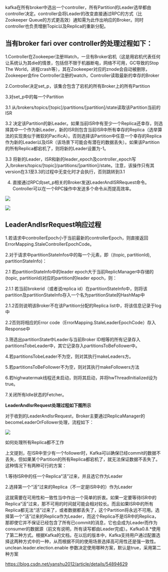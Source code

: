 kafka在所有broker中选出一个controller，所有Partition的Leader选举都由controller决定。controller会将Leader的改变直接通过RPC的方式（比Zookeeper Queue的方式更高效）通知需为此作出响应的Broker。同时controller也负责增删Topic以及Replica的重新分配。

## 当有broker fari over controller的处理过程如下：

1.Controller在Zookeeper注册Watch，一旦有Broker宕机（这是用宕机代表任何让系统认为其die的情景，包括但不限于机器断电，网络不可用，GC导致的Stop The World，进程crash等），其在Zookeeper对应的znode会自动被删除，Zookeeper会fire Controller注册的watch，Controller读取最新的幸存的Broker

2.Controller决定set_p，该集合包含了宕机的所有Broker上的所有Partition

3.对set_p中的每一个Partition

3.1 从/brokers/topics/[topic]/partitions/[partition]/state读取该Partition当前的ISR

3.2 决定该Partition的新Leader。如果当前ISR中有至少一个Replica还幸存，则选择其中一个作为新Leader，新的ISR则包含当前ISR中所有幸存的Replica（选举算法的实现类似于微软的PacificA）。否则选择该Partition中任意一个幸存的Replica作为新的Leader以及ISR（该场景下可能会有潜在的数据丢失）。如果该Partition的所有Replica都宕机了，则将新的Leader设置为-1。

3.3 将新的Leader，ISR和新的leader_epoch及controller_epoch写入/brokers/topics/[topic]/partitions/[partition]/state。注意，该操作只有其version在3.1至3.3的过程中无变化时才会执行，否则跳转到3.1

4. 直接通过RPC向set_p相关的Broker发送LeaderAndISRRequest命令。Controller可以在一个RPC操作中发送多个命令从而提高效率。

![](https://img-blog.csdn.net/20170206170752879?watermark/2/text/aHR0cDovL2Jsb2cuY3Nkbi5uZXQveWFuc2h1MjAxMg==/font/5a6L5L2T/fontsize/400/fill/I0JBQkFCMA==/dissolve/70/gravity/Center)

![](https://img-blog.csdn.net/20170206170906738?watermark/2/text/aHR0cDovL2Jsb2cuY3Nkbi5uZXQveWFuc2h1MjAxMg==/font/5a6L5L2T/fontsize/400/fill/I0JBQkFCMA==/dissolve/70/gravity/Center)

## LeaderAndIsrRequest响应过程

1.若请求中controllerEpoch小于当前最新的controllerEpoch，则直接返回ErrorMapping.StaleControllerEpochCode。

2.对于请求中partitionStateInfos中的每一个元素，即（(topic, partitionId), partitionStateInfo)：

2.1 若partitionStateInfo中的leader epoch大于当前ReplicManager中存储的(topic, partitionId)对应的partition的leader epoch，则：

2.1.1 若当前brokerid（或者说replica id）在partitionStateInfo中，则将该partition及partitionStateInfo存入一个名为partitionState的HashMap中

2.1.2否则说明该Broker不在该Partition分配的Replica list中，将该信息记录于log中

2.2否则将相应的Error code（ErrorMapping.StaleLeaderEpochCode）存入Response中

3.筛选出partitionState中Leader与当前Broker ID相等的所有记录存入partitionsTobeLeader中，其它记录存入partitionsToBeFollower中。

4.若partitionsTobeLeader不为空，则对其执行makeLeaders方。

5.若partitionsToBeFollower不为空，则对其执行makeFollowers方法

6.若highwatermak线程还未启动，则将其启动，并将hwThreadInitialized设为true。

7.关闭所有Idle状态的Fetcher。

**LeaderAndIsrRequest处理过程如下图所示**

对于收到的LeaderAndIsrRequest，Broker主要通过ReplicaManager的becomeLeaderOrFollower处理，流程如下：

![](https://img-blog.csdn.net/20170206171046551?watermark/2/text/aHR0cDovL2Jsb2cuY3Nkbi5uZXQveWFuc2h1MjAxMg==/font/5a6L5L2T/fontsize/400/fill/I0JBQkFCMA==/dissolve/70/gravity/Center)

如何处理所有Replica都不工作

上文提到，在ISR中至少有一个follower时，Kafka可以确保已经commit的数据不丢失，但如果某个Partition的所有Replica都宕机了，就无法保证数据不丢失了。这种情况下有两种可行的方案：

1.等待ISR中的任一个Replica“活”过来，并且选它作为Leader

2.选择第一个“活”过来的Replica（不一定是ISR中的）作为Leader

这就需要在可用性和一致性当中作出一个简单的折衷。如果一定要等待ISR中的Replica“活”过来，那不可用的时间就可能会相对较长。而且如果ISR中的所有Replica都无法“活”过来了，或者数据都丢失了，这个Partition将永远不可用。选择第一个“活”过来的Replica作为Leader，而这个Replica不是ISR中的Replica，那即使它并不保证已经包含了所有已commit的消息，它也会成为Leader而作为consumer的数据源（前文有说明，所有读写都由Leader完成）。Kafka0.8.*使用了第二种方式。根据Kafka的文档，在以后的版本中，Kafka支持用户通过配置选择这两种方式中的一种，从而根据不同的使用场景选择高可用性还是强一致性。 unclean.leader.election.enable 参数决定使用哪种方案，默认是true，采用第二种方案

https://blog.csdn.net/yanshu2012/article/details/54894629